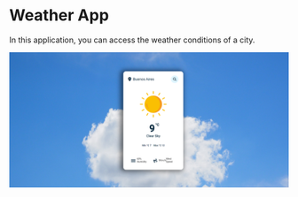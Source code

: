 # Weather App

In this application, you can access the weather conditions of a city.

![Screenshot](/imgs/Screeshot.png)